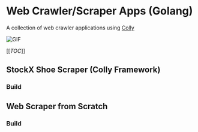 # Web Crawler/Scraper Apps (Golang)

A collection of web crawler applications using [Colly](http://go-colly.org/)

<!-- ![Colly](https://miro.medium.com/max/835/1*T7h7z9jamTFyf4U8yQZ_TQ.png) -->

![GIF](https://media.giphy.com/media/453fdLGucOMwg/giphy.gif)

[[_TOC_]]

## StockX Shoe Scraper (Colly Framework)

### Build

## Web Scraper from Scratch

### Build
